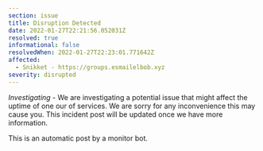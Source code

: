 ```yaml
---
section: issue
title: Disruption Detected
date: 2022-01-27T22:21:56.052031Z
resolved: true
informational: false
resolvedWhen: 2022-01-27T22:23:01.771642Z
affected:
  - Snikket - https://groups.esmailelbob.xyz
severity: disrupted
---
```

*Investigating* - We are investigating a potential issue that might affect the uptime of one our of services. We are sorry for any inconvenience this may cause you. This incident post will be updated once we have more information.

This is an automatic post by a monitor bot.
        